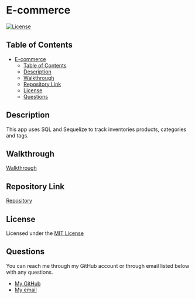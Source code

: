 # E-commerce

[![License](https://img.shields.io/badge/License-MIT-brightgreen)](https://opensource.org/licenses/MIT)

## Table of Contents

- [E-commerce](#e-commerce)
  - [Table of Contents](#table-of-contents)
  - [Description <a id = "description-"></a>](#description-)
  - [Walkthrough <a id = "walkthrough-"></a>](#walkthrough-)
  - [Repository Link<a id = "repository-link"></a>](#repository-link)
  - [License <a id = "license-"></a>](#license-)
  - [Questions <a id = "questions-"></a>](#questions-)

## Description <a id = "description-"></a>

This app uses SQL and Sequelize to track inventories products, categories and tags.

## Walkthrough <a id = "walkthrough-"></a>

[Walkthrough](https://drive.google.com/file/d/10iIcxDoJDbWfrKGYySFamsPhWmPC5iB3/view)

## Repository Link<a id = "repository-link"></a>

[Repository](https://github.com/tddstuke/E-Commerce)

## License <a id = "license-"></a>

Licensed under the [MIT License](./License.txt)

## Questions <a id = "questions-"></a>

You can reach me through my GitHub account or through email listed below with any questions.

- [My GitHub](https://github.com/tddstuke)
- [My email](mailto:tddstuke@gmail.com)
